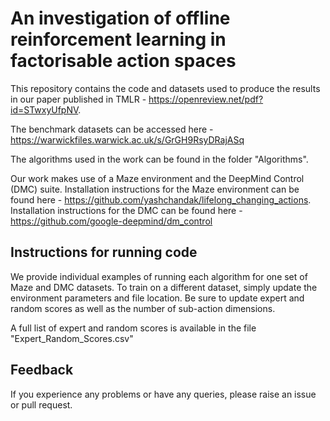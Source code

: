 # An investigation of offline reinforcement learning in factorisable action spaces

This repository contains the code and datasets used to produce the results in our paper published in TMLR - https://openreview.net/pdf?id=STwxyUfpNV.

The benchmark datasets can be accessed here - https://warwickfiles.warwick.ac.uk/s/GrGH9RsyDRajASq

The algorithms used in the work can be found in the folder "Algorithms".

Our work makes use of a Maze environment and the DeepMind Control (DMC) suite.  Installation instructions for the Maze environment can be found here - https://github.com/yashchandak/lifelong_changing_actions.  Installation instructions for the DMC can be found here - https://github.com/google-deepmind/dm_control

## Instructions for running code
We provide individual examples of running each algorithm for one set of Maze and DMC datasets.  To train on a different dataset, simply update the environment parameters and file location.  Be sure to update expert and random scores as well as the number of sub-action dimensions.

A full list of expert and random scores is available in the file "Expert_Random_Scores.csv"

## Feedback 
If you experience any problems or have any queries, please raise an issue or pull request.
